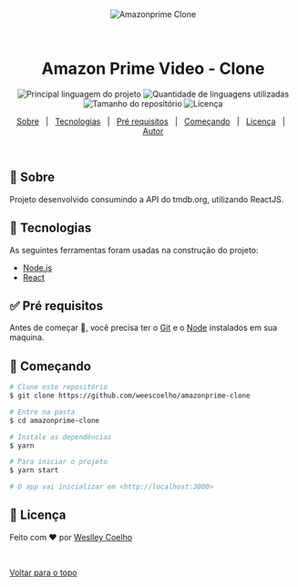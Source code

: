 <div align="center" id="top"> 
  <img src="./.github/app.gif" alt="Amazonprime Clone" />

  &#xa0;

  <!-- <a href="https://amazonprimeclone.netlify.com">Demo</a> -->
</div>

<h1 align="center">Amazon Prime Video -  Clone</h1>

<p align="center">
  <img alt="Principal linguagem do projeto" src="https://img.shields.io/github/languages/top/weescoelho/amazonprime-clone?color=56BEB8">

  <img alt="Quantidade de linguagens utilizadas" src="https://img.shields.io/github/languages/count/weescoelho/amazonprime-clone?color=56BEB8">

  <img alt="Tamanho do repositório" src="https://img.shields.io/github/repo-size/weescoelho/amazonprime-clone?color=56BEB8">

  <img alt="Licença" src="https://img.shields.io/github/license/weescoelho/amazonprime-clone?color=56BEB8">


<p align="center">
  <a href="#dart-sobre">Sobre</a> &#xa0; | &#xa0; 
  <a href="#rocket-tecnologias">Tecnologias</a> &#xa0; | &#xa0;
  <a href="#white_check_mark-pré-requesitos">Pré requisitos</a> &#xa0; | &#xa0;
  <a href="#checkered_flag-começando">Começando</a> &#xa0; | &#xa0;
  <a href="#memo-licença">Licença</a> &#xa0; | &#xa0;
  <a href="https://github.com/weescoelho" target="_blank">Autor</a>
</p>

<br>

## :dart: Sobre ##

Projeto desenvolvido consumindo a API do tmdb.org, utilizando ReactJS.

## :rocket: Tecnologias ##

As seguintes ferramentas foram usadas na construção do projeto:

- [Node.js](https://nodejs.org/en/)
- [React](https://pt-br.reactjs.org/)

## :white_check_mark: Pré requisitos ##

Antes de começar :checkered_flag:, você precisa ter o [Git](https://git-scm.com) e o [Node](https://nodejs.org/en/) instalados em sua maquina.

## :checkered_flag: Começando ##

```bash
# Clone este repositório
$ git clone https://github.com/weescoelho/amazonprime-clone

# Entre na pasta
$ cd amazonprime-clone

# Instale as dependências
$ yarn

# Para iniciar o projeto
$ yarn start

# O app vai inicializar em <http://localhost:3000>
```

## :memo: Licença ##

Feito com :heart: por <a href="https://github.com/weescoelho" target="_blank">Weslley Coelho</a>

&#xa0;

<a href="#top">Voltar para o topo</a>
